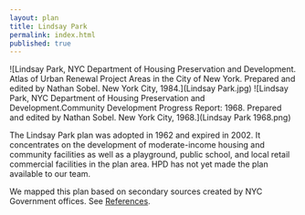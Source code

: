 ```yaml
---
layout: plan
title: Lindsay Park
permalink: index.html
published: true
---
```


![Lindsay Park, NYC Department of Housing Preservation and Development. Atlas of Urban Renewal Project Areas in the City of New York. Prepared and edited by Nathan Sobel. New York City, 1984.](Lindsay Park.jpg)
![Lindsay Park, NYC Department of Housing Preservation and Development.Community Development Progress Report: 1968. Prepared and edited by Nathan Sobel. New York City, 1968.](Lindsay Park 1968.png)

The Lindsay Park plan was adopted in 1962 and expired in 2002. It concentrates on the development of moderate-income housing and community facilities as well as a playground, public school, and local retail commercial facilities in the plan area. HPD has not yet made the plan available to our team.

We mapped this plan based on secondary sources created by NYC Government offices. See [References](http://www.urbanreviewer.org/#page=references.html).